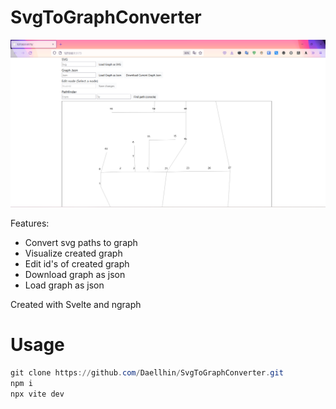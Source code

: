 # SvgToGraphConverter
![Screenshot](./images/Screenshot.png)

Features:
- Convert svg paths to graph
- Visualize created graph
- Edit id's of created graph
- Download graph as json
- Load graph as json

Created with Svelte and ngraph

# Usage
```powershell
git clone https://github.com/Daellhin/SvgToGraphConverter.git
npm i
npx vite dev
```
